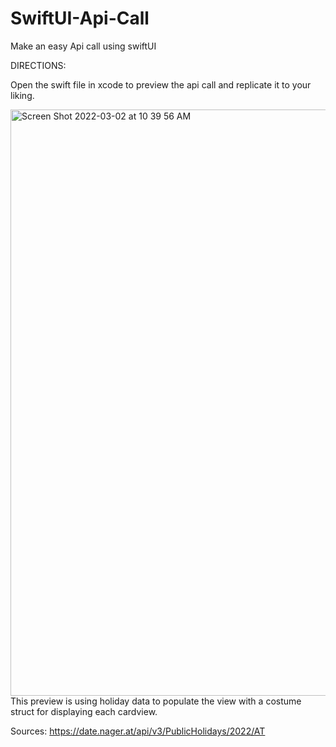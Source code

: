 # SwiftUI-Api-Call
Make an easy Api call using swiftUI

DIRECTIONS:

Open the swift file in xcode to preview the api call and replicate it to your liking.

<img width="938" alt="Screen Shot 2022-03-02 at 10 39 56 AM" src="https://user-images.githubusercontent.com/74889517/156395145-1cdc2292-3c3a-42ff-875b-1b605eca4cd6.png">
This preview is using holiday data to populate the view with a costume struct for displaying each cardview.

Sources: https://date.nager.at/api/v3/PublicHolidays/2022/AT
